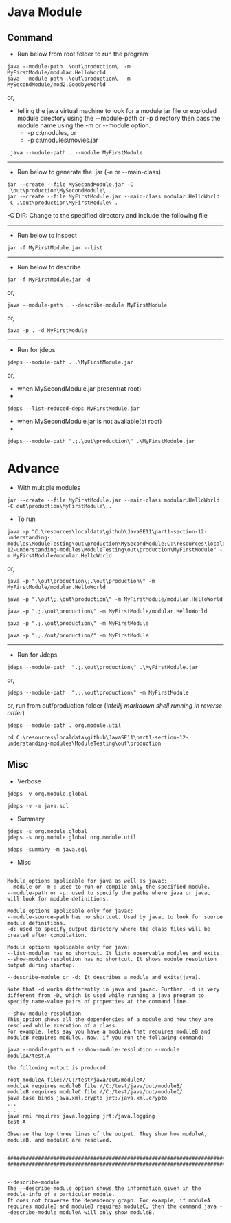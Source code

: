 # Java Module

## Command

- Run below from root folder to run the program

```shell
java --module-path .\out\production\  -m MyFirstModule/modular.HelloWorld
java --module-path .\out\production\  -m MySecondModule/mod2.GoodbyeWorld 
```


or,

- telling the java virtual machine to look for a module jar file or exploded module directory using the --module-path 
or -p directory then pass the module name using the -m or --module option.
  - -p c:\modules, or
  - -p c:\modules\movies.jar

```shell
 java --module-path . --module MyFirstModule
```

---

- Run below to generate the .jar (-e or --main-class)

```shell
jar --create --file MySecondModule.jar -C .\out\production\MySecondModule\ .
jar --create --file MyFirstModule.jar --main-class modular.HelloWorld -C .\out\production\MyFirstModule\ .
```
-C DIR: Change to the specified directory and include the following file

---

- Run below to inspect

```shell
jar -f MyFirstModule.jar --list
```

---

- Run below to describe

```shell
jar -f MyFirstModule.jar -d
```

or,

```shell
java --module-path . --describe-module MyFirstModule
```

or,

```shell
java -p . -d MyFirstModule
```

---

- Run for jdeps

```shell
jdeps --module-path . .\MyFirstModule.jar
```

or,

- when MySecondModule.jar present(at root)
- 

```shell
jdeps --list-reduced-deps MyFirstModule.jar
```

- when MySecondModule.jar is not available(at root)
-

```shell
jdeps --module-path ".;.\out\production\" .\MyFirstModule.jar
```

# Advance

- With multiple modules

```shell
jar --create --file MyFirstModule.jar --main-class modular.HelloWorld -C out\production\MyFirstModule\ .
```

- To run

```shell
java -p "C:\resources\localdata\github\JavaSE11\part1-section-12-understanding-modules\ModuleTesting\out\production\MySecondModule;C:\resources\localdata\github\JavaSE11\section-12-understanding-modules\ModuleTesting\out\production\MyFirstModule" -m MyFirstModule/modular.HelloWorld
```

or,

```shell
java -p ".\out\production\;.\out\production\" -m MyFirstModule/modular.HelloWorld

java -p ".\out\;.\out\production\" -m MyFirstModule/modular.HelloWorld

java -p ".;.\out\production\" -m MyFirstModule/modular.HelloWorld

java -p ".;.\out\production\" -m MyFirstModule

java -p ".;./out/production/" -m MyFirstModule
```

---

- Run for Jdeps

```shell
jdeps --module-path  ".;.\out\production\" .\MyFirstModule.jar
```

or,

```shell
jdeps --module-path  ".;.\out\production\" -m MyFirstModule
```

or, run from out/production folder (_intellij markdown shell running in reverse order_)

```shell
jdeps --module-path . org.module.util

cd C:\resources\localdata\github\JavaSE11\part1-section-12-understanding-modules\ModuleTesting\out\production
```

## Misc

- Verbose

```shell
jdeps -v org.module.global

jdeps -v -m java.sql  
```

- Summary

```shell
jdeps -s org.module.global
jdeps -s org.module.global org.module.util

jdeps -summary -m java.sql

```
  
- Misc
  
```notes

Module options applicable for java as well as javac:
--module or -m : used to run or compile only the specified module.
--module-path or -p: used to specify the paths where java or javac will look for module definitions.

Module options applicable only for javac:
--module-source-path has no shortcut. Used by javac to look for source module definitions.
-d: used to specify output directory where the class files will be created after compilation.

Module options applicable only for java:
--list-modules has no shortcut. It lists observable modules and exits.
--show-module-resolution has no shortcut. It shows module resolution output during startup.
  
--describe-module or -d: It describes a module and exits(java).

Note that -d works differently in java and javac. Further, -d is very different from -D, which is used while running a java program to specify name-value pairs of properties at the command line.
```

```notes
--show-module-resolution
This option shows all the dependencies of a module and how they are resolved while execution of a class. 
For example, lets say you have a moduleA that requires moduleB and moduleB requires moduleC. Now, if you run the following command:

java --module-path out --show-module-resolution --module moduleA/test.A

the following output is produced:

root moduleA file://C:/test/java/out/moduleA/
moduleA requires moduleB file://C:/test/java/out/moduleB/
moduleB requires moduleC file://C:/test/java/out/moduleC/
java.base binds java.xml.crypto jrt:/java.xml.crypto
...
...
java.rmi requires java.logging jrt:/java.logging
test.A

Observe the top three lines of the output. They show how moduleA, moduleB, and moduleC are resolved.


###########################################################################################
###########################################################################################


--describe-module
The --describe-module option shows the information given in the module-info of a particular module. 
It does not traverse the dependency graph. For example, if moduleA requires moduleB and moduleB requires moduleC, then the command java --describe-module moduleA will only show moduleB.
```
